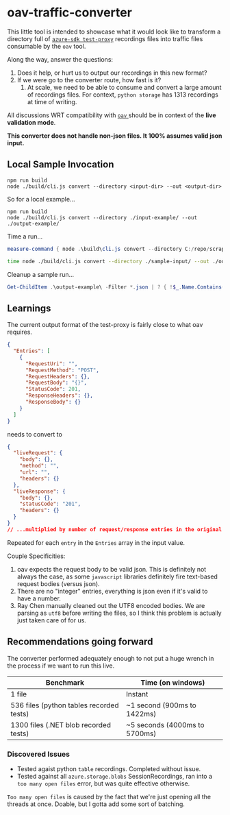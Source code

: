# oav-traffic-converter

This little tool is intended to showcase what it would look like to transform a directory full of [`azure-sdk test-proxy`](https://github.com/Azure/azure-sdk-tools/tree/main/tools/test-proxy/Azure.Sdk.Tools.TestProxy) recordings files into traffic files consumable by the `oav` tool.

Along the way, answer the questions:

1. Does it help, or hurt us to output our recordings in this new format?
2. If we were go to the converter route, how fast is it?
   1. At scale, we need to be able to consume and convert a large amount of recordings files. For context, `python storage` has 1313 recordings at time of writing.

All discussions WRT compatibility with [`oav` ](https://github.com/Azure/oav/) should be in context of the **live validation mode**.

**This converter does not handle non-json files. It 100% assumes valid json input.**

## Local Sample Invocation

```node
npm run build
node ./build/cli.js convert --directory <input-dir> --out <output-dir>
```

So for a local example...

```node
npm run build
node ./build/cli.js convert --directory ./input-example/ --out ./output-example/
```

Time a run...

```powershell
measure-command { node .\build\cli.js convert --directory C:/repo/scraps/converted_output/ --out ./output-example/ | out-host }
```

```sh
time node ./build/cli.js convert --directory ./sample-input/ --out ./output-example/
```

Cleanup a sample run...

```powershell
Get-ChildItem .\output-example\ -Filter *.json | ? { !$_.Name.Contains("output-example.json") } | % { Remove-Item $_ }
```

## Learnings

The current output format of the test-proxy is fairly close to what oav requires.

```json
{
  "Entries": [
    {
      "RequestUri": "",
      "RequestMethod": "POST",
      "RequestHeaders": {},
      "RequestBody": "{}",
      "StatusCode": 201,
      "ResponseHeaders": {},
      "ResponseBody": {} 
    }
  ]
}
```

needs to convert to

```json
{
  "liveRequest": {
    "body": {},
    "method": "",
    "url": "",
    "headers": {}
  },
  "liveResponse": {
    "body": {},
    "statusCode": "201",
    "headers": {}
  }
}
// ...multiplied by number of request/response entries in the original recording.
```

Repeated for each `entry` in the `Entries` array in the input value.

Couple Specificities:

1. oav expects the request body to be valid json. This is definitely not always the case, as some `javascript` libraries definitely fire text-based request bodies (versus json).
2. There are no "integer" entries, everything is json even if it's valid to have a number.
3. Ray Chen manually cleaned out the UTF8 encoded bodies. We are parsing as `utf8` before writing the files, so I think this problem is actually just taken care of for us.

## Recommendations going forward

The converter performed adequately enough to not put a huge wrench in the process if we want to run this live.

| Benchmark | Time (on windows) |
|---|---|
| 1 file | Instant |
| 536 files (python tables recorded tests) | ~1 second (900ms to 1422ms) |
| 1300 files (.NET blob recorded tests) | ~5 seconds (4000ms to 5700ms) |

### Discovered Issues

* Tested agaist python `table` recordings. Completed without issue.
* Tested against all `azure.storage.blobs` SessionRecordings, ran into a `too many open files` error, but was quite effective otherwise.

`Too many open files` is caused by the fact that we're just opening all the threads at once. Doable, but I gotta add some sort of batching.
